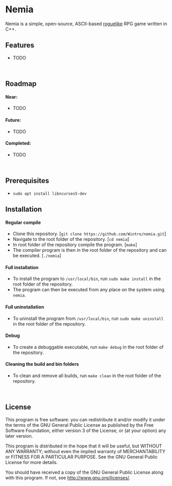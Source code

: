 # Nemia #

Nemia is a simple, open-source, ASCII-based [roguelike](https://en.wikipedia.org/wiki/Roguelike) RPG game written in C++.


## Features ##
  * TODO


<br>


## Roadmap ##

#### Near: ####
  * TODO

#### Future: ####
  * TODO

#### Completed: ####
  * TODO


<br>



## Prerequisites ##
* `sudo apt install libncurses5-dev`


## Installation ##
#### Regular compile ####
* Clone this repository. [`git clone https://github.com/Wintro/nemia.git`]
* Navigate to the root folder of the repository. [`cd nemia`]
* In root folder of the repository compile the program. [`make`]
* The compiler program is then in the root folder of the repository and can be executed. [`./nemia`]

#### Full installation ####
* To install the program to `/usr/local/bin`, run `sudo make install` in the root folder of the repository.
* The program can then be executed from any place on the system using `nemia`.

#### Full uninstallation ####
* To uninstall the program from `/usr/local/bin`, run `sudo make uninstall` in the root folder of the repository.

#### Debug ####
* To create a debuggable executable, run `make debug` in the root folder of the repository.

#### Cleaning the build and bin folders ####
* To clean and remove all builds, run `make clean` in the root folder of the repository.


<br>


## License ##
This program is free software: you can redistribute it and/or modify
it under the terms of the GNU General Public License as published by
the Free Software Foundation, either version 3 of the License, or
(at your option) any later version.

This program is distributed in the hope that it will be useful,
but WITHOUT ANY WARRANTY; without even the implied warranty of
MERCHANTABILITY or FITNESS FOR A PARTICULAR PURPOSE.  See the
GNU General Public License for more details.

You should have received a copy of the GNU General Public License
along with this program.  If not, see <http://www.gnu.org/licenses/>.
